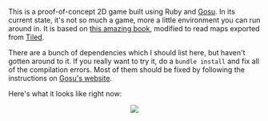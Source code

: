 This is a proof-of-concept 2D game built using Ruby and [Gosu](https://www.libgosu.org/). In its current state, it's not so much a game, more a little environment you can run around in. It is based on [this amazing book](https://leanpub.com/developing-games-with-ruby/read), modified to read maps exported from [Tiled](http://www.mapeditor.org/).

There are a bunch of dependencies which I should list here, but haven't gotten around to it. If you really want to try it, do a `bundle install` and fix all of the compilation errors. Most of them should be fixed by following the instructions on [Gosu's website](https://www.libgosu.org/).

Here's what it looks like right now:

<p align="center">
  <img src="https://user-images.githubusercontent.com/761640/50534987-56bef380-0af9-11e9-8794-222b3faf866a.png">
</p>
